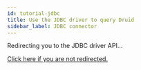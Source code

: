 ```yaml
---
id: tutorial-jdbc
title: Use the JDBC driver to query Druid
sidebar_label: JDBC connector
---
```


<!--
  ~ Licensed to the Apache Software Foundation (ASF) under one
  ~ or more contributor license agreements.  See the NOTICE file
  ~ distributed with this work for additional information
  ~ regarding copyright ownership.  The ASF licenses this file
  ~ to you under the Apache License, Version 2.0 (the
  ~ "License"); you may not use this file except in compliance
  ~ with the License.  You may obtain a copy of the License at
  ~
  ~   http://www.apache.org/licenses/LICENSE-2.0
  ~
  ~ Unless required by applicable law or agreed to in writing,
  ~ software distributed under the License is distributed on an
  ~ "AS IS" BASIS, WITHOUT WARRANTIES OR CONDITIONS OF ANY
  ~ KIND, either express or implied.  See the License for the
  ~ specific language governing permissions and limitations
  ~ under the License.
  -->

Redirecting you to the JDBC driver API...
<head>
<script>window.location.replace("https://druid.apache.org/docs/latest/querying/sql-jdbc.html")</script>
</head>
<a href="https://druid.apache.org/docs/latest/querying/sql-jdbc.html">Click here if you are not redirected.</a>

